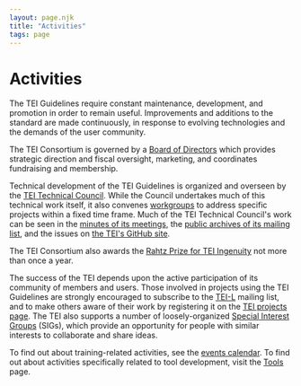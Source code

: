 ```yaml
---
layout: page.njk
title: "Activities"
tags: page
---
```

# Activities
The TEI Guidelines require constant maintenance, development, and promotion in order to remain useful. Improvements and additions to the standard are made continuously, in response to evolving technologies and the demands of the user community.


The TEI Consortium is governed by a [Board of Directors](/Board/ "Board of Directors") which provides strategic direction and fiscal oversight, marketing, and coordinates fundraising and membership.


Technical development of the TEI Guidelines is organized and overseen by the [TEI Technical Council](/Activities/Council/ "TEI Technical Council"). While the Council undertakes much of this technical work itself, it also convenes [workgroups](/Activities/Workgroups/ "workgroups") to address specific projects within a fixed time frame. Much of the TEI Technical Council's work can be seen in the [minutes of its meetings](/Activities/Council/Meetings/ "minutes of its meetings"), the [public archives of its mailing list](http://lists.tei-c.org/pipermail/tei-council/ "public archives of its mailing list"), and the issues on [the TEI's GitHub site](https://github.com/TEIC/TEI "the TEI's GitHub site").


The TEI Consortium also awards the [Rahtz Prize for TEI Ingenuity](https://www.tei-c.org/activities/rahtz-prize-for-tei-ingenuity/ "Rahtz Prize for TEI Ingenuity") not more than once a year.


The success of the TEI depends upon the active participation of its community of members and users. Those involved in projects using the TEI Guidelines are strongly encouraged to subscribe to the [TEI-L](/Support/ "TEI-L") mailing list, and to make others aware of their work by registering it on the [TEI projects page](/Activities/Projects/ "TEI projects page"). The TEI also supports a number of loosely-organized [Special Interest Groups](/Activities/SIG/ "Special Interest Groups") (SIGs), which provide an opportunity for people with similar interests to collaborate and share ideas.


To find out about training-related activities, see the [events calendar](http://members.tei-c.org/Events "events calendar"). To find out about activities specifically related to tool development, visit the [Tools](/Tools/ "Tools") page.


